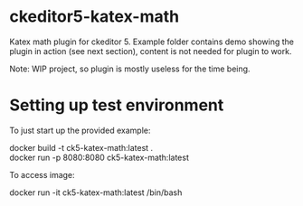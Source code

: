 # ckeditor5-katex-math

Katex math plugin for ckeditor 5. Example folder contains demo showing the plugin in action (see next section), content is not needed for plugin to work.

Note: WIP project, so plugin is mostly useless for the time being.

# Setting up test environment

To just start up the provided example:

docker build -t ck5-katex-math:latest .\
docker run -p 8080:8080 ck5-katex-math:latest

To access image:

docker run -it ck5-katex-math:latest /bin/bash
